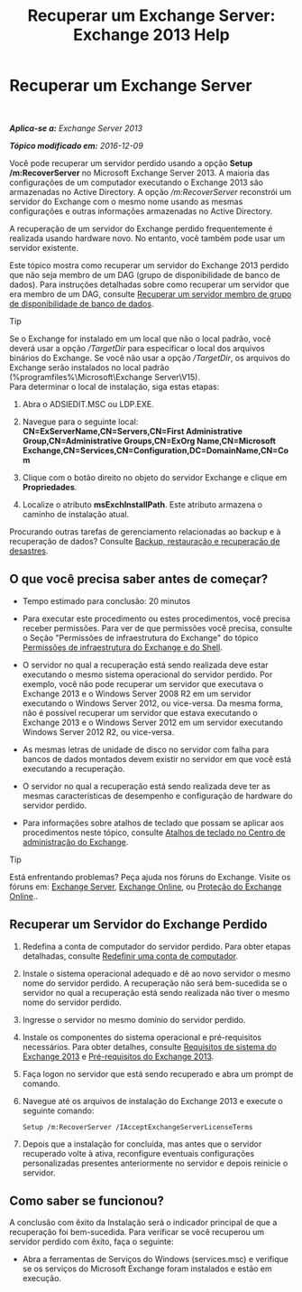 ﻿---
title: 'Recuperar um Exchange Server: Exchange 2013 Help'
TOCTitle: Recuperar um Exchange Server
ms:assetid: 46e9a1cf-b64c-43c3-a898-6171176da761
ms:mtpsurl: https://technet.microsoft.com/pt-br/library/Dd876880(v=EXCHG.150)
ms:contentKeyID: 50485514
ms.date: 05/22/2018
mtps_version: v=EXCHG.150
ms.translationtype: MT
---

# Recuperar um Exchange Server

 

_**Aplica-se a:** Exchange Server 2013_

_**Tópico modificado em:** 2016-12-09_

Você pode recuperar um servidor perdido usando a opção **Setup /m:RecoverServer** no Microsoft Exchange Server 2013. A maioria das configurações de um computador executando o Exchange 2013 são armazenadas no Active Directory. A opção */m:RecoverServer* reconstrói um servidor do Exchange com o mesmo nome usando as mesmas configurações e outras informações armazenadas no Active Directory.

A recuperação de um servidor do Exchange perdido frequentemente é realizada usando hardware novo. No entanto, você também pode usar um servidor existente.

Este tópico mostra como recuperar um servidor do Exchange 2013 perdido que não seja membro de um DAG (grupo de disponibilidade de banco de dados). Para instruções detalhadas sobre como recuperar um servidor que era membro de um DAG, consulte [Recuperar um servidor membro de grupo de disponibilidade de banco de dados](recover-a-database-availability-group-member-server-exchange-2013-help.md).


> [!TIP]
> Se o Exchange for instalado em um local que não o local padrão, você deverá usar a opção <EM>/TargetDir</EM> para especificar o local dos arquivos binários do Exchange. Se você não usar a opção <EM>/TargetDir</EM>, os arquivos do Exchange serão instalados no local padrão (%programfiles%\Microsoft\Exchange Server\V15).<BR>Para determinar o local de instalação, siga estas etapas: 
> <OL>
> <LI>
> <P>Abra o ADSIEDIT.MSC ou LDP.EXE.</P>
> <LI>
> <P>Navegue para o seguinte local: <STRONG>CN=ExServerName,CN=Servers,CN=First Administrative Group,CN=Administrative Groups,CN=ExOrg Name,CN=Microsoft Exchange,CN=Services,CN=Configuration,DC=DomainName,CN=Com</STRONG></P>
> <LI>
> <P>Clique com o botão direito no objeto do servidor Exchange e clique em <STRONG>Propriedades</STRONG>.</P>
> <LI>
> <P>Localize o atributo <STRONG>msExchInstallPath</STRONG>. Este atributo armazena o caminho de instalação atual.</P></LI></OL>



Procurando outras tarefas de gerenciamento relacionadas ao backup e à recuperação de dados? Consulte [Backup, restauração e recuperação de desastres](backup-restore-and-disaster-recovery-exchange-2013-help.md).

## O que você precisa saber antes de começar?

  - Tempo estimado para conclusão: 20 minutos

  - Para executar este procedimento ou estes procedimentos, você precisa receber permissões. Para ver de que permissões você precisa, consulte o Seção "Permissões de infraestrutura do Exchange" do tópico [Permissões de infraestrutura do Exchange e do Shell](exchange-and-shell-infrastructure-permissions-exchange-2013-help.md).

  - O servidor no qual a recuperação está sendo realizada deve estar executando o mesmo sistema operacional do servidor perdido. Por exemplo, você não pode recuperar um servidor que executava o Exchange 2013 e o Windows Server 2008 R2 em um servidor executando o Windows Server 2012, ou vice-versa. Da mesma forma, não é possível recuperar um servidor que estava executando o Exchange 2013 e o Windows Server 2012 em um servidor executando Windows Server 2012 R2, ou vice-versa.

  - As mesmas letras de unidade de disco no servidor com falha para bancos de dados montados devem existir no servidor em que você está executando a recuperação.

  - O servidor no qual a recuperação está sendo realizada deve ter as mesmas características de desempenho e configuração de hardware do servidor perdido.

  - Para informações sobre atalhos de teclado que possam se aplicar aos procedimentos neste tópico, consulte [Atalhos de teclado no Centro de administração do Exchange](keyboard-shortcuts-in-the-exchange-admin-center-exchange-online-protection-help.md).


> [!TIP]
> Está enfrentando problemas? Peça ajuda nos fóruns do Exchange. Visite os fóruns em: <A href="https://go.microsoft.com/fwlink/p/?linkid=60612">Exchange Server</A>, <A href="https://go.microsoft.com/fwlink/p/?linkid=267542">Exchange Online</A>, ou <A href="https://go.microsoft.com/fwlink/p/?linkid=285351">Proteção do Exchange Online</A>..



## Recuperar um Servidor do Exchange Perdido

1.  Redefina a conta de computador do servidor perdido. Para obter etapas detalhadas, consulte [Redefinir uma conta de computador](https://go.microsoft.com/fwlink/p/?linkid=165388).

2.  Instale o sistema operacional adequado e dê ao novo servidor o mesmo nome do servidor perdido. A recuperação não será bem-sucedida se o servidor no qual a recuperação está sendo realizada não tiver o mesmo nome do servidor perdido.

3.  Ingresse o servidor no mesmo domínio do servidor perdido.

4.  Instale os componentes do sistema operacional e pré-requisitos necessários. Para obter detalhes, consulte [Requisitos de sistema do Exchange 2013](exchange-2013-system-requirements-exchange-2013-help.md) e [Pré-requisitos do Exchange 2013](exchange-2013-prerequisites-exchange-2013-help.md).

5.  Faça logon no servidor que está sendo recuperado e abra um prompt de comando.

6.  Navegue até os arquivos de instalação do Exchange 2013 e execute o seguinte comando:
    
        Setup /m:RecoverServer /IAcceptExchangeServerLicenseTerms

7.  Depois que a instalação for concluída, mas antes que o servidor recuperado volte à ativa, reconfigure eventuais configurações personalizadas presentes anteriormente no servidor e depois reinicie o servidor.

## Como saber se funcionou?

A conclusão com êxito da Instalação será o indicador principal de que a recuperação foi bem-sucedida. Para verificar se você recuperou um servidor perdido com êxito, faça o seguinte:

  - Abra a ferramentas de Serviços do Windows (services.msc) e verifique se os serviços do Microsoft Exchange foram instalados e estão em execução.

